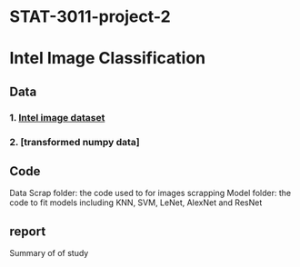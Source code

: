 # STAT-3011-project-2
# Intel Image Classification


## Data
### 1. [Intel image dataset](https://drive.google.com/drive/folders/1d2qrliP_gJa1TB0ReBa58_roT1rHxbI3?usp=sharing) 
### 2. [transformed numpy data]

## Code
Data Scrap folder: the code used to for images scrapping
Model folder: the code to fit models including KNN, SVM, LeNet, AlexNet and ResNet

## report
Summary of of study
